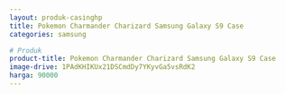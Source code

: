 ```yaml
---
layout: produk-casinghp
title: Pokemon Charmander Charizard Samsung Galaxy S9 Case
categories: samsung

# Produk
product-title: Pokemon Charmander Charizard Samsung Galaxy S9 Case
image-drive: 1PAdKHIKUx21DSCmdDy7YKyvGa5vsRdK2
harga: 90000
---
```


